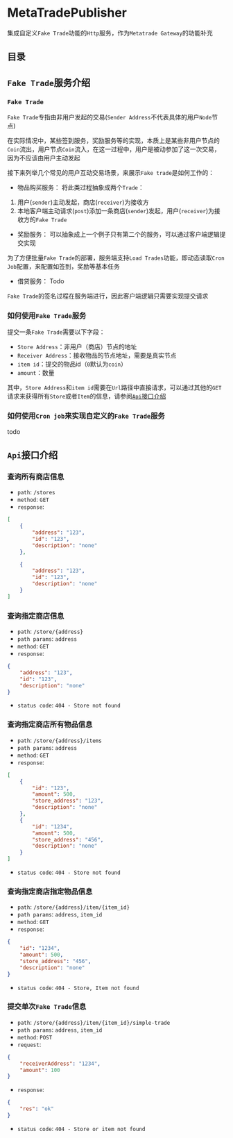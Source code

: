 # MetaTradePublisher
集成自定义`Fake Trade`功能的`Http`服务，作为`Metatrade Gateway`的功能补充

## 目录

## `Fake Trade`服务介绍
### `Fake Trade`
`Fake Trade`专指由非用户发起的交易(`Sender Address`不代表具体的用户`Node`节点)

在实际情况中，某些签到服务，奖励服务等的实现，本质上是某些非用户节点的`Coin`流出，用户节点`Coin`流入，在这一过程中，用户是被动参加了这一次交易，因为不应该由用户主动发起

接下来列举几个常见的用户互动交易场景，来展示`Fake trade`是如何工作的：
- 物品购买服务：
将此类过程抽象成两个`Trade`：
1. 用户(`sender`)主动发起，商店(`receiver`)为接收方
2. 本地客户端主动请求(`post`)添加一条商店(`sender`)发起，用户(`receiver`)为接收方的`Fake Trade`

- 奖励服务：
可以抽象成上一个例子只有第二个的服务，可以通过客户端逻辑提交实现

为了方便批量`Fake Trade`的部署，服务端支持`Load Trades`功能，即动态读取`Cron Job`配置，来配置如签到，奖励等基本任务

- 借贷服务：
Todo

`Fake Trade`的签名过程在服务端进行，因此客户端逻辑只需要实现提交请求

### 如何使用`Fake Trade`服务
提交一条`Fake Trade`需要以下字段：
- `Store Address`：非用户（商店）节点的地址
- `Receiver Address`：接收物品的节点地址，需要是真实节点
- `item id`：提交的物品id（`0`默认为`coin`）
- `amount`：数量

其中，`Store Address`和`item id`需要在`Url`路径中直接请求，可以通过其他的`GET`请求来获得所有`Store`或者`Item`的信息，请参阅[`Api`接口介绍](#`Api`接口介绍)

### 如何使用`Cron job`来实现自定义的`Fake Trade`服务
todo

## `Api`接口介绍
### 查询所有商店信息
- `path`: `/stores`
- `method`: `GET`
- `response`:
```json
[
    {
        "address": "123", 
        "id": "123",
        "description": "none"
    },

    {
        "address": "123", 
        "id": "123",
        "description": "none"
    }
]
```

### 查询指定商店信息
- `path`: `/store/{address}`
- `path params`: `address`
- `method`: `GET`
- `response`:
```json
{
    "address": "123", 
    "id": "123",
    "description": "none"
}
```
- `status code`: `404 - Store not found`

### 查询指定商店所有物品信息
- `path`: `/store/{address}/items`
- `path params`: `address`
- `method`: `GET`
- `response`:
```json
[
    {
        "id": "123",
        "amount": 500,
        "store_address": "123", 
        "description": "none"
    },
    {
        "id": "1234",
        "amount": 500,
        "store_address": "456", 
        "description": "none"
    }
]
```
- `status code`: `404 - Store not found`

### 查询指定商店指定物品信息
- `path`: `/store/{address}/item/{item_id}`
- `path params`: `address`, `item_id`
- `method`: `GET`
- `response`:
```json
{
    "id": "1234",
    "amount": 500,
    "store_address": "456", 
    "description": "none"
}
```
- `status code`: `404 - Store, Item not found`

### 提交单次`Fake Trade`信息
- `path`: `/store/{address}/item/{item_id}/simple-trade`
- `path params`: `address`, `item_id`
- `method`: `POST`
- `request`:
```json
{
    "receiverAddress": "1234",
    "amount": 100
}
```
- `response`:
```json
{
    "res": "ok"
}
```
- `status code`: `404 - Store or item not found`